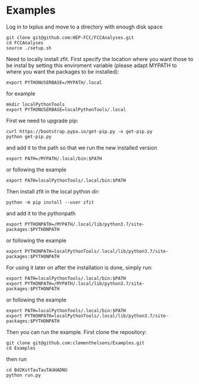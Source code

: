 # Examples
Log in to lxplus and move to a directory with enough disk space

```
git clone git@github.com:HEP-FCC/FCCAnalyses.git
cd FCCAnalyses
source ./setup.sh
```

Need to locally install zfit. First specify the location where you want those to be instal by setting this enviroment variable (please adapt MYPATH to where you want the packages to be installed):
```
export PYTHONUSERBASE=/MYPATH/.local
```

for example
```
mkdir localPythonTools
export PYTHONUSERBASE=localPythonTools/.local
```

First we need to upgrade pip:
```
curl https://bootstrap.pypa.io/get-pip.py -o get-pip.py
python get-pip.py
```

and add it to the path so that we run the new installed version
```
export PATH=/MYPATH/.local/bin:$PATH
```

or following the example

```
export PATH=localPythonTools/.local/bin:$PATH
```

Then install zfit in the local python dir:

```
python -m pip install --user zfit
```
and add it to the pythonpath

```
export PYTHONPATH=/MYPATH/.local/lib/python3.7/site-packages:$PYTHONPATH
```

or following the example

```
export PYTHONPATH=localPythonTools/.local/lib/python3.7/site-packages:$PYTHONPATH
```

For using it later on after the installation is done, simply run:

```
export PATH=localPythonTools/.local/bin:$PATH
export PYTHONPATH=/MYPATH/.local/lib/python3.7/site-packages:$PYTHONPATH
```

or following the example

```
export PATH=localPythonTools/.local/bin:$PATH
export PYTHONPATH=localPythonTools/.local/lib/python3.7/site-packages:$PYTHONPATH
```

Then you can run the example. First clone the repository:
```
git clone git@github.com:clementhelsens/Examples.git
cd Examples
````
then run
```
cd Bd2KstTauTauTAUHADNU
python run.py
```
